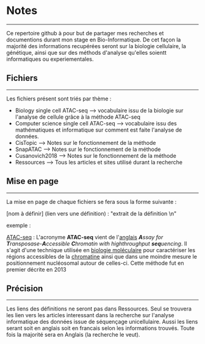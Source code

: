 # Notes

---

Ce repertoire github à pour but de partager mes recherches et documentions durant mon stage en Bio-Informatique. De cet façon la majorité des informations recupérées seront sur la biologie cellulaire, la génétique, ainsi que sur des méthods d'analyse qu'elles soientt informatiques ou experiementales.

## Fichiers

---

Les fichiers présent sont triés par thème : 

+ Biology single cell ATAC-seq --> vocabulaire issu de la biologie sur l'analyse de cellule grâce à la méthode ATAC-seq
+ Computer science single cell ATAC-seq --> vocabulaire issu des mathématiques et informatique sur comment est faite l'analyse de données.
+ CisTopic --> Notes sur le fonctionnement de la méthode
+ SnapATAC --> Notes sur le fonctionnement de la méthode
+ Cusanovich2018 --> Notes sur le fonctionnement de la méthode
+ Ressources --> Tous les articles et sites utilisé durant la recherche

## Mise en page

---

La mise en page de chaque fichiers se fera sous la forme suivante :

[nom à définir] (lien vers une définition) : "extrait de la définition \n"

exemple : 

[ATAC-seq](https://fr.wikipedia.org/wiki/ATAC-Seq) :  L'acronyme **ATAC-seq** vient de l'[anglais](https://fr.wikipedia.org/wiki/Anglais) ***A**ssay for **T**ransposase-**A**ccessible **C**hromatin with highthroughput **seq**uencing*. Il s'agit d'une technique utilisée en [biologie moléculaire](https://fr.wikipedia.org/wiki/Biologie_moléculaire) pour caractériser les régions accessibles de la [chromatine](https://fr.wikipedia.org/wiki/Chromatine) ainsi que dans une moindre mesure le positionnement nucléosomal autour  de celles-ci. Cette méthode fut en premier décrite en 2013

## Précision

---

Les liens des définitions ne seront pas dans Ressources. Seul se trouvera les lien vers les articles interessant dans la recherche sur l'analyse informatique des données issue de séquençage unicellulaire. Aussi les liens serant soit en anglais soit en francais selon les informations trouvés. Toute fois la majorité sera en Anglais (la recherche le veut).

